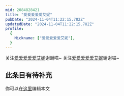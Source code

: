 ```yaml
---
mid: 2084828421
title: "爱爱爱爱爱艾妮"
pubDate: "2024-11-04T11:22:15.782Z"
updatedDate: "2024-11-04T11:22:15.782Z"
profile:
  {
    Nickname: ["爱爱爱爱爱艾妮"],
  }
---
```


关注[爱爱爱爱爱艾妮](https://space.bilibili.com/2084828421)谢谢喵~ 关注[爱爱爱爱爱艾妮](https://space.bilibili.com/2084828421)谢谢喵~

## 此条目有待补充
你可以在[这里](https://github.com/Yuhanawa/VTuber.ICU/edit/master/src/content/v/爱爱爱爱爱艾妮/index.md)编辑本文
